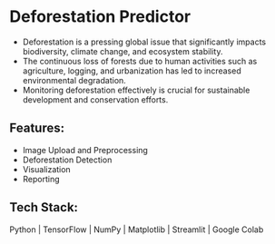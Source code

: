 <h1>Deforestation Predictor</h1> 
 <ul>
 <li>Deforestation is a pressing global issue that significantly impacts biodiversity, climate
change, and ecosystem stability.</li>
<li>The continuous loss of forests due to human activities such as agriculture, logging, and urbanization has led to increased environmental degradation.</li>
<li>Monitoring deforestation effectively is crucial for sustainable development and
conservation efforts.</li>
</ul>
<h2>Features:</h2>
<ul>
<li>Image Upload and Preprocessing</li>
<li>Deforestation Detection</li>
<li>Visualization</li>
<li>Reporting</li>
</ul>
<h2>Tech Stack:</h2>
<p>Python | TensorFlow | NumPy | Matplotlib | Streamlit | Google Colab